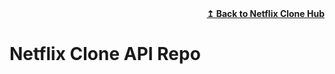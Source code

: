 <div align="right">
    <b><a href="https://github.com/web-slate/netflix-clone-hub/">↥ Back to Netflix Clone Hub</a></b>
</div>

# Netflix Clone API Repo
